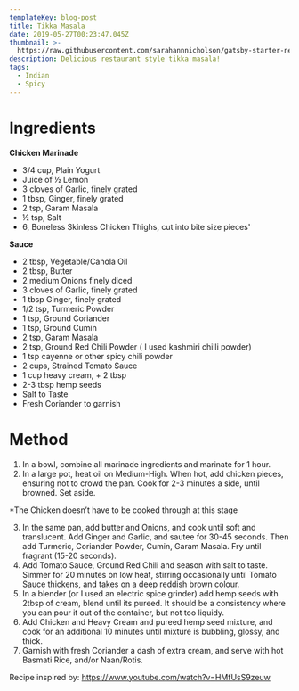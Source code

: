 ```yaml
---
templateKey: blog-post
title: Tikka Masala
date: 2019-05-27T00:23:47.045Z
thumbnail: >-
  https://raw.githubusercontent.com/sarahannnicholson/gatsby-starter-netlify-cms/master/static/img/tikka_masala2.jpg
description: Delicious restaurant style tikka masala!
tags:
  - Indian
  - Spicy
---
```

# Ingredients

**Chicken Marinade**

* 3/4 cup, Plain Yogurt
* Juice of ½ Lemon
* 3 cloves of Garlic, finely grated
* 1 tbsp, Ginger, finely grated
* 2 tsp, Garam Masala
* ½ tsp, Salt
* 6, Boneless Skinless Chicken Thighs, cut into bite size pieces'

**Sauce**

* 2 tbsp, Vegetable/Canola Oil
* 2 tbsp, Butter
* 2 medium Onions finely diced
* 3 cloves of Garlic, finely grated
* 1 tbsp Ginger, finely grated
* 1/2 tsp, Turmeric Powder
* 1 tsp, Ground Coriander
* 1 tsp, Ground Cumin
* 2 tsp, Garam Masala
* 2 tsp, Ground Red Chili Powder ( I used kashmiri chilli powder)
* 1 tsp cayenne or other spicy chili powder
* 2 cups, Strained Tomato Sauce
* 1 cup heavy cream, + 2 tbsp
* 2-3 tbsp hemp seeds
* Salt to Taste
* Fresh Coriander to garnish

# Method

1. In a bowl, combine all marinade ingredients and marinate for 1 hour.
2. In a large pot, heat oil on Medium-High. When hot, add chicken pieces, ensuring not to crowd the pan. Cook for 2-3 minutes a side, until browned. Set aside.

\*The Chicken doesn’t have to be cooked through at this stage

3. In the same pan, add butter and Onions, and cook until soft and translucent. Add Ginger and Garlic, and sautee for 30-45 seconds. Then add Turmeric, Coriander Powder, Cumin, Garam Masala. Fry until fragrant (15-20 seconds).
4. Add Tomato Sauce, Ground Red Chili and season with salt to taste. Simmer for 20 minutes on low heat, stirring occasionally until Tomato Sauce thickens, and takes on a deep reddish brown colour.
5. In a blender (or I used an electric spice grinder) add hemp seeds with 2tbsp of cream, blend until its pureed. It should be a consistency where you can pour it out of the container, but not too liquidy. 
6. Add Chicken and Heavy Cream and pureed hemp seed mixture, and cook for an additional 10 minutes until mixture is bubbling, glossy, and thick.
7. Garnish with fresh Coriander a dash of extra cream, and serve with hot Basmati Rice, and/or Naan/Rotis.

Recipe inspired by: https://www.youtube.com/watch?v=HMfUsS9zeuw

